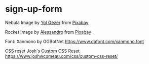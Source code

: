 # sign-up-form

Nebula Image by <a href="https://pixabay.com/users/yolgezer-28369808/?utm_source=link-attribution&utm_medium=referral&utm_campaign=image&utm_content=8753350">Yol Gezer</a> from <a href="https://pixabay.com//?utm_source=link-attribution&utm_medium=referral&utm_campaign=image&utm_content=8753350">Pixabay</a>

Rocket Image by <a href="https://pixabay.com/users/alex_hern-25379180/?utm_source=link-attribution&utm_medium=referral&utm_campaign=image&utm_content=7148192">Alessandro</a> from <a href="https://pixabay.com//?utm_source=link-attribution&utm_medium=referral&utm_campaign=image&utm_content=7148192">Pixabay</a>

Font: Xanmono by GGBotNet
https://www.dafont.com/xanmono.font

CSS reset
Josh's Custom CSS Reset
https://www.joshwcomeau.com/css/custom-css-reset/
